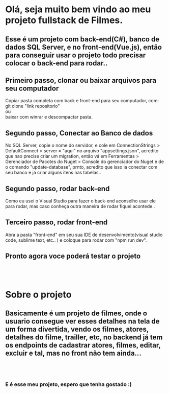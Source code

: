 # Olá, seja muito bem vindo ao meu projeto fullstack de Filmes.

## Esse é um projeto com back-end(C#), banco de dados SQL Server, e no front-end(Vue.js), então para conseguir usar o projeto todo precisar colocar o back-end para rodar..

## Primeiro passo, clonar ou baixar arquivos para seu computador
Copiar pasta completa com back e front-end para seu computador, com:<br/> git clone "link repositorio" <br/>ou<br/> baixar com winrar e descompactar pasta.<br/>

## Segundo passo, Conectar ao Banco de dados
No SQL Server, copie o nome do servidor, e cole em ConnectionStrings > DefaultConnect > server = "aqui" no arquivo "appsettings.json", acredito que nao precise criar um migration, então vá em Ferramentas > Gerenciador de Pacotes do Nuget > Console do gerenciador do Nuget e de o comando "update-database", prnto, acredito que isso ia conectar com seu banco e já criar alguns itens nas tabelas..

## Segundo passo, rodar back-end
Como eu usei o Visual Studio para fazer o back-end aconselho usar ele para rodar, mas caso conheça outra maneira de rodar fiquei acontede..

## Terceiro passo, rodar front-end
Abra a pasta "front-end" em seu sua IDE de desenvolvimento(visual studio code, sublime text, etc.. ) e coloque para rodar com "npm run dev".
<br/>
## Pronto agora voce poderá testar o projeto

<br/><br/>
# Sobre o projeto
## Basicamente é um projeto de filmes, onde o usuario consegue ver esses detalhes na tela de um forma divertida, vendo os filmes, atores, detalhes do filme, trailler, etc, no backend já tem os endpoints de cadastrar atores, filmes, editar, excluir e tal, mas no front não tem ainda...

<br/><br/>
### E é esse meu projeto, espero que tenha gostado :)
